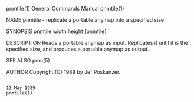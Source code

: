 pnmtile(1)                                                                              General Commands Manual                                                                             pnmtile(1)

NAME
       pnmtile - replicate a portable anymap into a specified size

SYNOPSIS
       pnmtile width height [pnmfile]

DESCRIPTION
       Reads a portable anymap as input.  Replicates it until it is the specified size, and produces a portable anymap as output.

SEE ALSO
       pnm(5)

AUTHOR
       Copyright (C) 1989 by Jef Poskanzer.

                                                                                              13 May 1989                                                                                   pnmtile(1)
